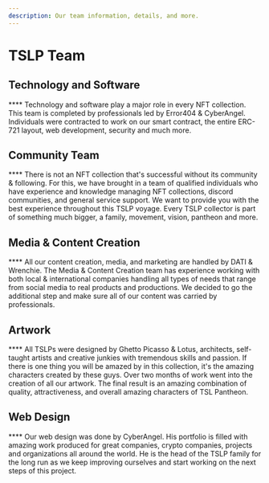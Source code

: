 ```yaml
---
description: Our team information, details, and more.
---
```


# TSLP Team

## **Technology and Software**

&#x20;   ****    Technology and software play a major role in every NFT collection. This team is completed by professionals led by Error404 & CyberAngel. Individuals were contracted to work on our smart contract, the entire ERC-721 layout, web development, security and much more.



## **Community Team**

&#x20;    ****     There is not an NFT collection that's successful without its community & following. For this, we have brought in a team of qualified individuals who have experience and knowledge managing NFT collections, discord communities, and general service support. We want to provide you with the best experience throughout this TSLP voyage. Every TSLP collector is part of something much bigger, a family, movement, vision, pantheon and more.



## **Media & Content Creation**

&#x20;    ****     All our content creation, media, and marketing are handled by DATI & Wrenchie. The Media & Content Creation team has experience working with both local & international companies handling all types of needs that range from social media to real products and productions. We decided to go the additional step and make sure all of our content was carried by professionals.



## **Artwork**

&#x20;    ****     All TSLPs were designed by Ghetto Picasso & Lotus, architects, self-taught artists and creative junkies with tremendous skills and passion. If there is one thing you will be amazed by in this collection, it's the amazing characters created by these guys. Over two months of work went into the creation of all our artwork. The final result is an amazing combination of quality, attractiveness, and overall amazing characters of TSL Pantheon.



## **Web Design**

&#x20;    ****     Our web design was done by CyberAngel. His portfolio is filled with amazing work produced for great companies, crypto companies, projects and organizations all around the world. He is the head of the TSLP family for the long run as we keep improving ourselves and start working on the next steps of this project.
